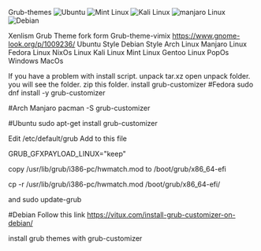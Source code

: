 Grub-themes
 ![Ubuntu](https://images.pling.com/img/00/00/12/30/04/1440862/5a8561417d39930801024440dc61e588151ab574be1dae96e83ad8d69fed7dec2417.jpg)
 ![Mint Linux](https://images.pling.com/img/00/00/12/30/04/1440862/ded9ec1fd9bd12e5c72746dbd87cde6562699d329212bafd6e1807e614c71d027d7c.jpg)
 ![Kali Linux](https://images.pling.com/img/00/00/12/30/04/1440862/cfe44f7b8b89b2d16e52c1869fa23cb7a59cbaf0d40d7f17891fe1319a69eccc8316.jpg)
 ![manjaro Linux](https://images.pling.com/img/00/00/12/30/04/1440862/55f7d58139371e30e28b090d2a8fef7e5317cfb6b08c922b2c9f9ca8b92e34ba4337.jpg)
 ![Debian](https://images.pling.com/img/00/00/12/30/04/1440862/75bd48193a5804d163033785272582524ca33c344b6a34f76c51eb50726b4511546b.jpg)
 
 Xenlism Grub Theme fork form Grub-theme-vimix https://www.gnome-look.org/p/1009236/
Ubuntu Style
Debian Style
Arch Linux
Manjaro Linux
Fedora Linux
NixOs Linux
Kali Linux
Mint Linux
Gentoo Linux
PopOs
Windows
MacOs

If you have a problem with install script.
unpack tar.xz open unpack folder.
you will see the folder. zip this folder.
install grub-customizer
#Fedora
sudo dnf install -y grub-customizer

#Arch Manjaro
pacman -S grub-customizer

#Ubuntu
sudo apt-get install grub-customizer

Edit /etc/default/grub
Add to this file

GRUB_GFXPAYLOAD_LINUX="keep"

copy /usr/lib/grub/i386-pc/hwmatch.mod to /boot/grub/x86_64-efi

cp -r /usr/lib/grub/i386-pc/hwmatch.mod /boot/grub/x86_64-efi/

and
sudo update-grub

#Debian Follow this link
https://vitux.com/install-grub-customizer-on-debian/

install grub themes with grub-customizer
